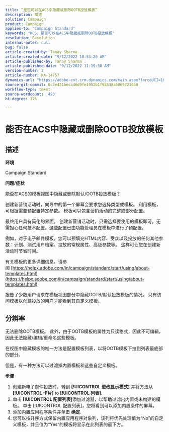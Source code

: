 ```yaml
---
title: “是否可以在ACS中隐藏或删除OOTB投放模板”
description: 描述
solution: Campaign
product: Campaign
applies-to: "Campaign Standard"
keywords: "KCS，是否可以在ACS中隐藏或删除OOTB投放模板"
resolution: Resolution
internal-notes: null
bug: false
article-created-by: Tanay Sharma .
article-created-date: "9/12/2022 10:53:26 AM"
article-published-by: Tanay Sharma .
article-published-date: "9/12/2022 11:19:58 AM"
version-number: 3
article-number: KA-14757
dynamics-url: "https://adobe-ent.crm.dynamics.com/main.aspx?forceUCI=1&pagetype=entityrecord&etn=knowledgearticle&id=2a24841c-8932-ed11-9db1-002248086735"
source-git-commit: 0c3e421beca46d9fe1952b1f98538a50697216a0
workflow-type: tm+mt
source-wordcount: '423'
ht-degree: 17%

---
```


# 能否在ACS中隐藏或删除OOTB投放模板

## 描述


<b>环境</b>

Campaign Standard



<b>问题/症状</b>

能否在ACS的模板视图中隐藏或删除默认/OOTB投放模板？



创建新营销活动时，向导中的第一个屏幕会要求您选择类型或模板。 利用模板，可根据需要预配置特定参数。 模板可以包含营销活动的完整或部分配置。

最终用户具有简化的界面。 创建新营销活动时，只需选择要使用的模板即可。无需担心任何技术配置。这些配置已由功能管理员在模板中进行了预配置。

例如，对于电子邮件模板，您可以预填充HTML内容、受众以及投放的任何其他参数：计划、测试用户档案、投放的常规属性、高级参数等。 这样可让您在创建新活动时节省时间。

有关模板的更多详细信息，请参阅 [https://helpx.adobe.com/in/campaign/standard/start/using/about-templates.html](https://helpx.adobe.com/in/campaign/standard/start/using/about-templates.html)

报告了少数用户请求在模板视图部分中隐藏OOTB/默认投放模板的情况。 只有访问模板以创建投放的用户才能看到其自定义模板。






## 分辨率


无法删除OOTB模板。 此外，由于OOTB模板的属性为只读格式，因此不可编辑，因此无法隐藏/编辑/重命名这些模板。

在视图中隐藏模板的唯一方法是配置模板列表，以将OOTB模板下拉到列表最底部的部分。

但是，有一种方法可以过滤掉内置模板和这些自定义模板。

<b>步骤</b>

1. 创建新电子邮件投放时，转到 <b>[!UICONTROL 更改显示模式]</b> 并将方法从 <b>[!UICONTROL 卡片]</b> to <b>[!UICONTROL 列表]</b>.
2. 单击 <b>[!UICONTROL 配置列表]</b>添加过滤器，以帮助过滤出内置或未构建的模板。 单击 [!UICONTROL 配置列表]，您将看到可以添加内置条件的屏幕。
3. 添加内置应用程序条件并单击 <b>确定</b>.
4. 您可以按升序方式保留内置应用程序对象列，该列将优先处理值为“No”的自定义模板，并且值为“Yes”的模板将显示在此列表的最下方。

